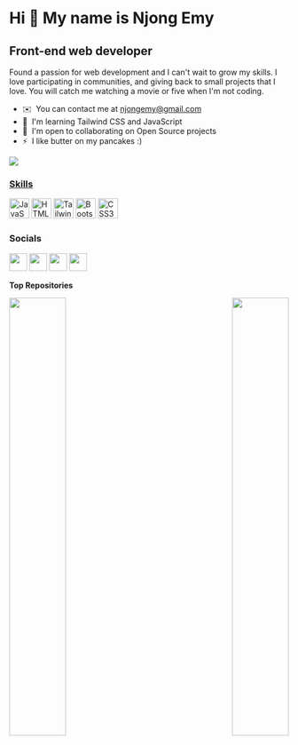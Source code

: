 

Hi 👋 My name is Njong Emy
==========================

Front-end web developer
-----------------------

Found a passion for web development and I can't wait to grow my skills. I love participating in communities, and giving back to small projects that I love. You will catch me watching a movie or five when I'm not coding.

*   ✉️  You can contact me at [njongemy@gmail.com](mailto:njongemy@gmail.com)
*   🧠  I'm learning Tailwind CSS and JavaScript
*   🤝  I'm open to collaborating on Open Source projects
*   ⚡  I like butter on my pancakes :)<a href="https://www.twitter.com/njong_emy" target="_blank" rel="noreferrer">
  
  <img src="https://img.shields.io/twitter/follow/njong_emy?logo=twitter&style=for-the-badge&color=ec4899&labelColor=171717"/>

### Skills
  <p align="left">
                                <a href="https://developer.mozilla.org/en-US/docs/Web/JavaScript" target="_blank" rel="noreferrer"><img src="https://raw.githubusercontent.com/danielcranney/readme-generator/main/public/icons/skills/javascript-colored.svg" width="36" height="36" alt="JavaScript" /></a>
                                <a href="https://developer.mozilla.org/en-US/docs/Glossary/HTML5" target="_blank" rel="noreferrer"><img src="https://raw.githubusercontent.com/danielcranney/readme-generator/main/public/icons/skills/html5-colored.svg" width="36" height="36" alt="HTML5" /></a>
                                <a href="https://tailwindcss.com/" target="_blank" rel="noreferrer"><img src="https://raw.githubusercontent.com/danielcranney/readme-generator/main/public/icons/skills/tailwindcss-colored.svg" width="36" height="36" alt="TailwindCSS" /></a>
                                <a href="https://getbootstrap.com/" target="_blank" rel="noreferrer"><img src="https://raw.githubusercontent.com/danielcranney/readme-generator/main/public/icons/skills/bootstrap-colored.svg" width="36" height="36" alt="Bootstrap" /></a>
                                <a href="https://www.w3.org/TR/CSS/#css" target="_blank" rel="noreferrer"><img src="https://raw.githubusercontent.com/danielcranney/readme-generator/main/public/icons/skills/css3-colored.svg" width="36" height="36" alt="CSS3" /></a>
                    </p>
                    
### Socials

<p align="left"> <a href="https://www.github.com/Njong392" target="_blank" rel="noreferrer"><img src="https://raw.githubusercontent.com/danielcranney/readme-generator/main/public/icons/socials/github.svg" width="32" height="32" /></a> <a href="https://Bingehtheblogger.hashnode.dev" target="_blank" rel="noreferrer"><img src="https://raw.githubusercontent.com/danielcranney/readme-generator/main/public/icons/socials/hashnode.svg" width="32" height="32" /></a> <a href="https://www.linkedin.com/in/njong-emy-729764207/" target="_blank" rel="noreferrer"><img src="https://raw.githubusercontent.com/danielcranney/readme-generator/main/public/icons/socials/linkedin.svg" width="32" height="32" /></a> <a href="https://www.twitter.com/njong_emy" target="_blank" rel="noreferrer"><img src="https://raw.githubusercontent.com/danielcranney/readme-generator/main/public/icons/socials/twitter.svg" width="32" height="32" /></a></p>

  <b>Top Repositories</b>

<div width="100%" align="center"><a href="https://github.com/Njong392/hyperui" align="left"><img align="left" width="45%" src="https://github-readme-stats.vercel.app/api/pin/?username=Njong392&repo=hyperui&title_color=0891b2&text_color=ffffff&icon_color=ec4899&bg_color=171717&hide_border=true&locale=en" /></a><a href="https://github.com/Njong392/purpleTwitter-vanillajs" align="right"><img align="right" width="45%" src="https://github-readme-stats.vercel.app/api/pin/?username=Njong392&repo=purpleTwitter-vanillajs&title_color=0891b2&text_color=ffffff&icon_color=ec4899&bg_color=171717&hide_border=true&locale=en" /></a></div><br /><br /><br /><br /><br /><br /><br />

<!---
Njong392/Njong392 is a ✨ special ✨ repository because its `README.md` (this file) appears on your GitHub profile.
You can click the Preview link to take a look at your changes.
--->
